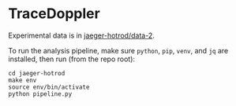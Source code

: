 # TraceDoppler

Experimental data is in [jaeger-hotrod/data-2](jaeger-hotrod/data-2).

To run the analysis pipeline, make sure `python`, `pip`, `venv`, and `jq` are installed, then run (from the repo root):

```shell
cd jaeger-hotrod
make env
source env/bin/activate
python pipeline.py
```

